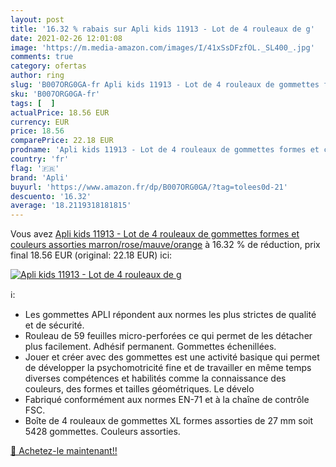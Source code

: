 ```yaml
---
layout: post
title: '16.32 % rabais sur Apli kids 11913 - Lot de 4 rouleaux de g'
date: 2021-02-26 12:01:08
image: 'https://m.media-amazon.com/images/I/41xSsDFzfOL._SL400_.jpg'
comments: true
category: ofertas
author: ring
slug: 'B007ORG0GA-fr Apli kids 11913 - Lot de 4 rouleaux de gommettes formes et...'
sku: 'B007ORG0GA-fr'
tags: [  ]
actualPrice: 18.56 EUR
currency: EUR
price: 18.56
comparePrice: 22.18 EUR
prodname: 'Apli kids 11913 - Lot de 4 rouleaux de gommettes formes et couleurs assorties  marron/rose/mauve/orange'
country: 'fr'
flag: '🇫🇷'
brand: 'Apli'
buyurl: 'https://www.amazon.fr/dp/B007ORG0GA/?tag=tolees0d-21'
descuento: '16.32'
average: '18.2119318181815'
---
```


Vous avez [Apli kids 11913 - Lot de 4 rouleaux de gommettes formes et couleurs assorties  marron/rose/mauve/orange](https://www.amazon.fr/dp/B007ORG0GA/?tag=tolees0d-21)  à  16.32 % de réduction, prix final  18.56 EUR (original: 22.18 EUR) ici:

[![Apli kids 11913 - Lot de 4 rouleaux de g](https://m.media-amazon.com/images/I/41xSsDFzfOL._SL400_.jpg)](https://www.amazon.fr/dp/B007ORG0GA/?tag=tolees0d-21)

ℹ️:

- Les gommettes APLI répondent aux normes les plus strictes de qualité et de sécurité.
- Rouleau de 59 feuilles micro-perforées ce qui permet de les détacher plus facilement. Adhésif permanent. Gommettes échenillées.
- Jouer et créer avec des gommettes est une activité basique qui permet de développer la psychomotricité fine et de travailler en même temps diverses compétences et habilités comme la connaissance des couleurs, des formes et tailles géométriques. Le dévelo
- Fabriqué conformément aux normes EN-71 et à la chaîne de contrôle FSC.
- Boîte de 4 rouleaux de gommettes XL formes assorties de 27 mm soit 5428 gommettes. Couleurs assorties.

[🛒 Achetez-le maintenant!!](https://www.amazon.fr/dp/B007ORG0GA/?tag=tolees0d-21)
